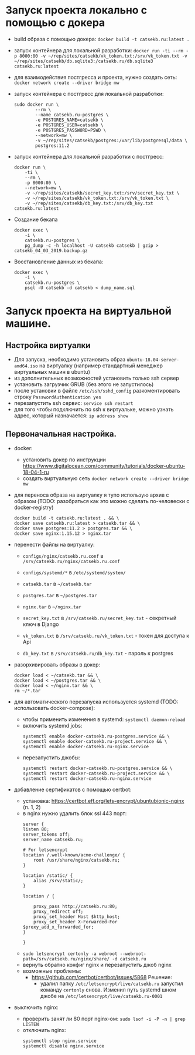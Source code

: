# Запуск проекта локально с помощью с докера
- build образа с помощью докера: `docker build -t catsekb.ru:latest .`
- запуск контейнера для локальной разработки: `docker run -ti --rm -p 8000:80 -v ~/rep/sites/catsekb/vk_token.txt:/srv/vk_token.txt -v ~/rep/sites/catsekb/db.sqlite3:/catsekb.ru/db.sqlite3 catsekb.ru:latest`
- для взаимодействия постгресса и проекта, нужно создать сеть: `docker network create --driver bridge mw`
- запуск контейнера с постгресс для локальной разработки:
    ```
    sudo docker run \
            --rm \
            --name catsekb.ru-postgres \
            -e POSTGRES_NAME=catsekb \
            -e POSTGRES_USER=catsekb \
            -e POSTGRES_PASSWORD=PSWD \
            --network=mw \
            -v ~/rep/sites/catsekb/postgres:/var/lib/postgresql/data \
            postgres:11.2
    ```
- запуск контейнера для локальной разработки c постгресс: 
    ```
    docker run \
        -ti \
        --rm \
        -p 8000:80 \ 
        --network=mw \ 
        -v ~/rep/sites/catsekb/secret_key.txt:/srv/secret_key.txt \ 
        -v ~/rep/sites/catsekb/vk_token.txt:/srv/vk_token.txt \
        -v ~/rep/sites/catsekb/db_key.txt:/srv/db_key.txt catsekb.ru:latest
    ```
- Создание бекапа
    ```
    docker exec \
        -i \
        catsekb.ru-postgres \
        pg_dump -c -h localhost -U catsekb catsekb | gzip > catsekb_04_03_2019.backup.gz
    ```

- Восстановление данных из бекапа: 
    ```
    docker exec \
        -i \
        catsekb.ru-postgres \
        psql -U catsekb -d catsekb < dump_name.sql
    ```

# Запуск проекта на виртуальной машине.

## Настройка виртуалки

- Для запуска, необходимо установить образ `ubuntu-18.04-server-amd64.iso` на виртуалку 
(например стандартный менеджер виртуальных машин в ubuntu)
- из дополнительных возможностей установить только ssh сервер
- установить загрузчик GRUB (без этого не запустилось)
- после установки в файле `/etc/ssh/sshd_config` разкоментировать строку `PasswordAuthentication yes`
- перезапустить ssh сервис: `service ssh restart`
- для того чтобы подключить по ssh к виртуальке, можно узнать адрес, который назначается: `ip address show`

## Первоначальная настройка.

- docker:
    - установить докер по инструкции https://www.digitalocean.com/community/tutorials/docker-ubuntu-18-04-1-ru
    - создать виртуальную сеть `docker network create --driver bridge mw`

- для переноса образа на виртуалку я тупо использую архив с образом (TODO: разобраться как это можно сделать по-человески с docker-registry)
    ```
    docker build -t catsekb.ru:latest . && \
    docker save catsekb.ru:latest > catsekb.tar && \
    docker save postgres:11.2 > postgres.tar && \
    docker save nginx:1.15.12 > nginx.tar
    ```

- перенести файлы на виртуалку:
     -  `configs/nginx/catsekb.ru.conf` в `/srv/catsekb.ru/nginx/catsekb.ru.conf`
     -  `configs/systemd/*` в `/etc/systemd/system/`
     
     - `catsekb.tar` в `~/catsekb.tar`
     - `postgres.tar` в `~/postgres.tar`
     - `nginx.tar` в `~/nginx.tar`
     
     - `secret_key.txt` в `/srv/catsekb.ru/secret_key.txt` - секретный ключ в Django
     - `vk_token.txt` в `/srv/catsekb.ru/vk_token.txt` - токен для доступа к Api
     - `db_key.txt` в `/srv/catsekb.ru/db_key.txt` - пароль к postgres 

- разорхивировать образы в докер:
    ```
    docker load < ~/catsekb.tar && \
    docker load < ~/postgres.tar && \
    docker load < ~/nginx.tar && \
    rm ~/*.tar
    ```
    
- для автоматического перезапуска используется systemd (TODO: использовать docker-compose):
    - чтобы применить изменения в systemd: `systemctl daemon-reload`
    - включить systemd jobs:
        ```
        systemctl enable docker-catsekb.ru-postgres.service && \
        systemctl enable docker-catsekb.ru-project.service && \ 
        systemctl enable docker-catsekb.ru-nginx.service
        
        ```
    - перезапустить джобы:
        ```
        systemctl restart docker-catsekb.ru-postgres.service && \
        systemctl restart docker-catsekb.ru-project.service && \
        systemctl restart docker-catsekb.ru-nginx.service 
        
        ```

- добавление сертификатов с помощью certbot:
    - установка: https://certbot.eff.org/lets-encrypt/ubuntubionic-nginx (п. 1, 2)
    - в nginx нужно удалить блок ssl 443 порт:
        ```
        server {
        listen 80;
        server_tokens off;
        server_name catsekb.ru;
    
        # For letsencrypt
        location /.well-known/acme-challenge/ {
            root /usr/share/nginx/catsekb.ru;
        }
    
        location /static/ {
            alias /srv/static/;
        }
    
        location / {
    
            proxy_pass http://catsekb.ru:80;
            proxy_redirect off;
            proxy_set_header Host $http_host;
            proxy_set_header X-Forwarded-For $proxy_add_x_forwarded_for;
        }
    
      }
      ```
    - `sudo letsencrypt certonly -a webroot --webroot-path=/srv/catsekb.ru/nginx/share/ -d catsekb.ru`
    - вернуть обратно конфиг nginx и перезапустить джоб nginx
    - возможные проблемы:
        - https://github.com/certbot/certbot/issues/5868 Решение:
            - удалил папку `/etc/letsencrypt/live/catsekb.ru` 
            запустил команду `certonly` снова. 
            Изменил путь systemd шном джобе на `/etc/letsencrypt/live/catsekb.ru-0001`  


- выключить nginx:
    - проверить занят ли 80 порт nginx-ом: `sudo lsof -i -P -n | grep LISTEN` 
    - отключить nginx:
        ```
        systemctl stop nginx.service
        systemctl disable nginx.service
        ```
